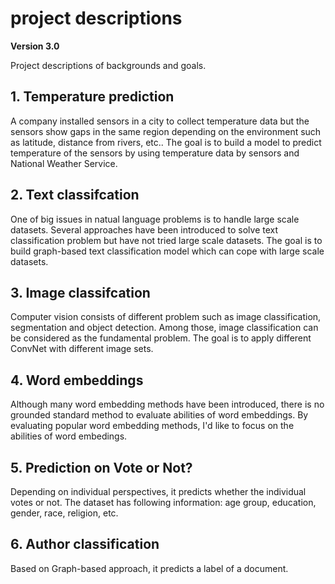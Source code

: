 # project descriptions

**Version 3.0**

Project descriptions of backgrounds and goals. 

## 1. Temperature prediction

A company installed sensors in a city to collect temperature data but the sensors show gaps in the same region depending on the environment such as latitude, distance from rivers, etc.. The goal is to build a model to predict temperature of the sensors by using temperature data by sensors and National Weather Service. 

## 2. Text classifcation

One of big issues in natual language problems is to handle large scale datasets. Several approaches have been introduced to solve text classification problem but have not tried large scale datasets. The goal is to build graph-based text classification model which can cope with large scale datasets. 

## 3. Image classifcation

Computer vision consists of different problem such as image classification, segmentation and object detection. Among those, image classification can be considered as the fundamental problem. The goal is to apply different ConvNet with different image sets. 

## 4. Word embeddings

Although many word embedding methods have been introduced, there is no grounded standard method to evaluate abilities of word embeddings. By evaluating popular word embedding methods, I'd like to focus on the abilities of word embedings. 

## 5. Prediction on Vote or Not? 

Depending on individual perspectives, it predicts whether the individual votes or not. The dataset has following information: age group, education, gender, race, religion, etc. 

## 6. Author classification 

Based on Graph-based approach, it predicts a label of a document. 


